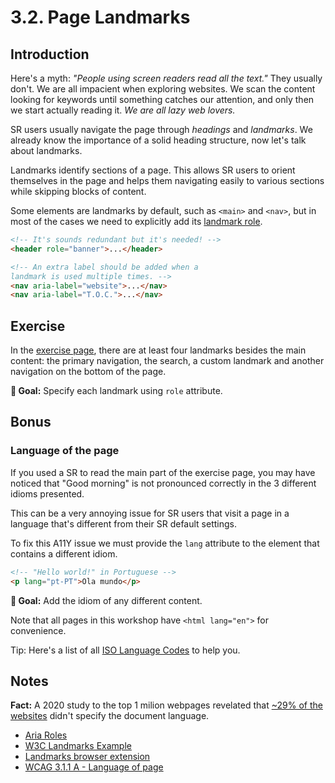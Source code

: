 # 3.2. Page Landmarks

## Introduction

Here's a myth: _"People using screen readers read all the text."_ They usually don't. We are all impacient when exploring websites. We scan the content looking for keywords until something catches our attention, and only then we start actually reading it. _We are all lazy web lovers._

SR users usually navigate the page through _headings_ and _landmarks_. We already know the importance of a solid heading structure, now let's talk about landmarks.

Landmarks identify sections of a page. This allows SR users to orient themselves in the page and helps them navigating easily to various sections while skipping blocks of content.

Some elements are landmarks by default, such as `<main>` and `<nav>`, but in most of the cases we need to explicitly add its [landmark role](https://developer.mozilla.org/en-US/docs/Web/Accessibility/ARIA/ARIA_Techniques#Landmark_roles).

```html
<!-- It's sounds redundant but it's needed! -->
<header role="banner">...</header>

<!-- An extra label should be added when a
landmark is used multiple times. -->
<nav aria-label="website">...</nav>
<nav aria-label="T.O.C.">...</nav>
```

## Exercise

In the [exercise page](../exercises/3.3.html),
there are at least four landmarks besides the main content: the primary navigation, the search, a custom landmark and another navigation on the bottom of the page.

**🎯 Goal:** Specify each landmark using `role` attribute.

## Bonus

### Language of the page

If you used a SR to read the main part of the exercise page, you may have noticed that "Good morning" is not pronounced correctly in the 3 different idioms presented.

This can be a very annoying issue for SR users that visit a page in a language that's different from their SR default settings.

To fix this A11Y issue we must provide the `lang` attribute to the element that contains a different idiom.

```html
<!-- "Hello world!" in Portuguese -->
<p lang="pt-PT">Ola mundo</p>
```

**🎯 Goal:** Add the idiom of any different content.

Note that all pages in this workshop have `<html lang="en">` for convenience.

Tip: Here's a list of all [ISO Language Codes](http://www.lingoes.net/en/translator/langcode.htm) to help you.

## Notes

**Fact:** A 2020 study to the top 1 milion webpages revelated that [~29% of the websites](https://webaim.org/projects/million/#languages) didn't specify the document language.

- [Aria Roles](https://developer.mozilla.org/en-US/docs/Web/Accessibility/ARIA/Roles)
- [W3C Landmarks Example](https://www.w3.org/TR/wai-aria-practices/examples/landmarks/main.html)
- [Landmarks browser extension](http://matatk.agrip.org.uk/landmarks/)
- [WCAG 3.1.1 A - Language of page](https://www.w3.org/WAI/WCAG21/Understanding/language-of-page.html)
